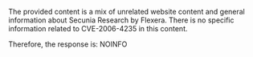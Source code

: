 The provided content is a mix of unrelated website content and general information about Secunia Research by Flexera. There is no specific information related to CVE-2006-4235 in this content.

Therefore, the response is:
NOINFO
